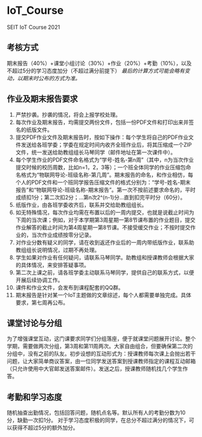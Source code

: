# IoT_Course
 SEIT IoT Course 2021
 ## 考核方式
期末报告（40%）+课堂小组讨论（30%）+作业（20%）+考勤（10%），以及不超过5分的学习态度加分（不超过满分前提下）
*最后的计算方式可能会略有变动，以期末时公布的方式为准。*
## 作业及期末报告要求
 1. 严禁抄袭。抄袭的情况，将会上报学校处理。
 2. 每次作业及期末报告，均需提交两份文件，包括一份PDF文件和打印出来并签名的纸版文件。
 3. 提交PDF作业文件及期末报告时，按如下操作：每个学生将自己的PDF作业文件发送给各班学委；学委在规定时间内收齐全班作业后，将其压缩成一个ZIP文件，统一发送给助教组组长马琴同学（邮件地址在第一次课件中）。
 4. 每个学生作业的PDF文件命名格式为“学号-姓名-第n周”（其中，n为当次作业提交时候的校历周数，比如n=1，2，3等）；一个班全体同学的作业压缩包命名格式为“物联网导论-班级名称-第几周”。期末报告的命名，和作业相仿，每个人的PDF文件和一个班同学报告压缩文件的格式分别为：“学号-姓名-期末报告”和“物联网导论-班级名称-期末报告”。第一次不按前述要求命名的，平时成绩扣1分；第二次扣2分；...第n次2^(n-1)分...直到扣完平时分（60分）。
 5. 纸版作业，由各班学委收齐后，联系并交给助教组组长。
 6. 如无特殊情况，每次作业均需在布置以后的一周内提交，也就是说截止时间为下周的当次课；例如，对于本学期第3周星期一第8节课布置的作业题目，提交作业解答的截止时间为第4周星期一第8节课。不接受缓交作业；不按时提交作业的，当次作业成绩按零分记录。
 7. 对作业分数有疑义的同学，请在收到返还作业后的一周内带纸版作业，联系助教组组长说明情况，过期不再处理。
 8. 学生如果对作业有任何疑问，请联系马琴同学。助教组和授课教师会根据大家的具体情况，来安排答疑事项。
 9. 第二次上课之前，请各班学委主动联系马琴同学，提供自己的联系方式，以便开展后续协调工作。
 10. 课件和作业文件，会发布到课程配套的QQ群。
 11. 期末报告是针对某一个IoT主题做的文章综述，每个人都需要单独完成。具体要求，第七周再公布。
 ## 课堂讨论与分组
为了增强课堂互动，这门课要求同学们分组落座，便于就课堂问题展开讨论。整个学期，需要做两次分组，第3周和第11周两次。大家自由组合，但要确保第二次的分组中，没有之前的队友。初步设想的互动形式为：授课教师每次课上会抛出若干问题，让大家简单商议答案，由一位同学发送答案到授课教师指定的课程互动邮箱（只允许使用中大官邮发送答案邮件）。发送之后，授课教师随机找几个学生作答。
 ## 考勤和学习态度
随机抽查出勤情况，包括回答问题，随机点名等。默认所有人的考勤分数为10分，缺勤一次扣1分。
对于学习态度积极的同学，在总分不超过满分的情况下，可以获得不超过5分的额外加分。

